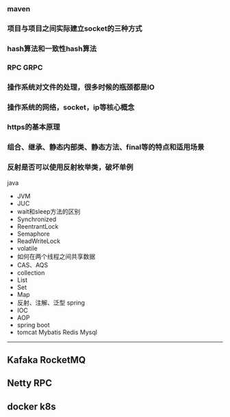 ### maven
### 项目与项目之间实际建立socket的三种方式
### hash算法和一致性hash算法
### RPC GRPC
### 操作系统对文件的处理，很多时候的瓶颈都是IO
### 操作系统的网络，socket，ip等核心概念
### https的基本原理
### 组合、继承、静态内部类、静态方法、final等的特点和适用场景
### 反射是否可以使用反射枚举类，破坏单例



java
- JVM
- JUC
 - wait和sleep方法的区别
 - Synchronized
 - ReentrantLock
 - Semaphore
 - ReadWriteLock
 - volatile
 - 如何在两个线程之间共享数据
 - CAS、AQS
- collection
 - List
 - Set
 - Map
- 反射、注解、泛型
spring
- IOC
- AOP
- spring boot 
- tomcat 
Mybatis
Redis
Mysql
--- 
Kafaka
RocketMQ
---
Netty
RPC  
---
docker
k8s
--- 





